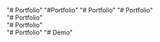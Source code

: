 "# Portfolio" 
"#Portfolio" 
"# Portfolio" 
"# Portfolio"  
"# Portfolio"  
"# Portfolio"  
"# Portfolio" 
"# Demo" 
